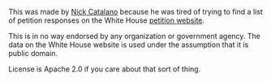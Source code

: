 This was made by [Nick Catalano](http://twitter.com/nickcatal) because he was tired of trying to find a list of petition responses on the White House [petition website](https://petitions.whitehouse.gov).

This is in no way endorsed by any organization or government agency. The data on the White House website is used under the assumption that it is public domain.

License is Apache 2.0 if you care about that sort of thing.